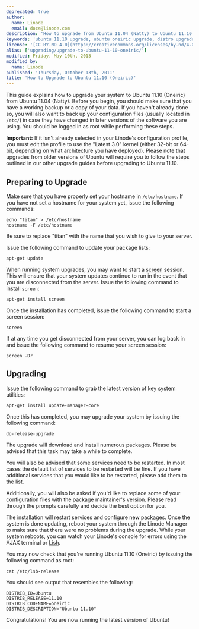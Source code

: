 ```yaml
---
deprecated: true
author:
  name: Linode
  email: docs@linode.com
description: 'How to upgrade from Ubuntu 11.04 (Natty) to Ubuntu 11.10 (Oneiric).'
keywords: 'ubuntu 11.10 upgrade, ubuntu oneiric upgrade, distro upgrade, linux upgrade howto'
license: '[CC BY-ND 4.0](https://creativecommons.org/licenses/by-nd/4.0)'
alias: ['upgrading/upgrade-to-ubuntu-11-10-oneiric/']
modified: Friday, May 10th, 2013
modified_by:
  name: Linode
published: 'Thursday, October 13th, 2011'
title: 'How to Upgrade to Ubuntu 11.10 (Oneiric)'
---
```




This guide explains how to upgrade your system to Ubuntu 11.10 (Oneiric) from Ubuntu 11.04 (Natty). Before you begin, you should make sure that you have a working backup or a copy of your data. If you haven't already done so, you will also want to back up your configuration files (usually located in `/etc/`) in case they have changed in later versions of the software you are using. You should be logged in as root while performing these steps.

**Important:** If it isn't already selected in your Linode's configuration profile, you must edit the profile to use the "Latest 3.0" kernel (either 32-bit or 64-bit, depending on what architecture you have deployed). Please note that upgrades from older versions of Ubuntu will require you to follow the steps outlined in our other upgrade guides before upgrading to Ubuntu 11.10.

Preparing to Upgrade
--------------------

Make sure that you have properly set your hostname in `/etc/hostname`. If you have not set a hostname for your system yet, issue the following commands:

    echo "titan" > /etc/hostname
    hostname -F /etc/hostname

Be sure to replace "titan" with the name that you wish to give to your server.

Issue the following command to update your package lists:

    apt-get update

When running system upgrades, you may want to start a [screen](/content/linux-tools/utilities/screen) session. This will ensure that your system updates continue to run in the event that you are disconnected from the server. Issue the following command to install `screen`:

    apt-get install screen

Once the installation has completed, issue the following command to start a screen session:

    screen

If at any time you get disconnected from your server, you can log back in and issue the following command to resume your screen session:

    screen -Dr

Upgrading
---------

Issue the following command to grab the latest version of key system utilities:

    apt-get install update-manager-core

Once this has completed, you may upgrade your system by issuing the following command:

    do-release-upgrade

The upgrade will download and install numerous packages. Please be advised that this task may take a while to complete.

You will also be advised that some services need to be restarted. In most cases the default list of services to be restarted will be fine. If you have additional services that you would like to be restarted, please add them to the list.

Additionally, you will also be asked if you'd like to replace some of your configuration files with the package maintainer's version. Please read through the prompts carefully and decide the best option for you.

The installation will restart services and configure new packages. Once the system is done updating, reboot your system through the Linode Manager to make sure that there were no problems during the upgrade. While your system reboots, you can watch your Linode's console for errors using the AJAX terminal or [Lish](/content/troubleshooting/using-lish-the-linode-shell).

You may now check that you're running Ubuntu 11.10 (Oneiric) by issuing the following command as root:

    cat /etc/lsb-release

You should see output that resembles the following:

    DISTRIB_ID=Ubuntu
    DISTRIB_RELEASE=11.10
    DISTRIB_CODENAME=oneiric
    DISTRIB_DESCRIPTION="Ubuntu 11.10"

Congratulations! You are now running the latest version of Ubuntu!



